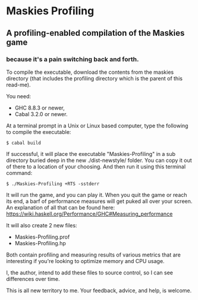 # Maskies Profiling
## A profiling-enabled compilation of the Maskies game
### because it's a pain switching back and forth.
  
To compile the executable, download the contents from the maskies directory (that includes the profiling directory which is the parent of this read-me).   

You need:  
- GHC 8.8.3 or newer,   
- Cabal 3.2.0 or newer.  
  
At a terminal prompt in a Unix or Linux based computer, type the following to compile the executable:  
```bash:  
$ cabal build
```  
  
If successful, it will place the executable "Maskies-Profiling" in a sub directory buried deep in the new ./dist-newstyle/ folder. You can copy it out of there to a location of your choosing. And then run it using this terminal command:
```bash:  
$ ./Maskies-Profiling +RTS -sstderr  
```  
  
It will run the game, and you can play it. When you quit the game or reach its end, a barf of performance measures will get puked all over your screen. An explanation of all that can be found here:  
https://wiki.haskell.org/Performance/GHC#Measuring_performance  

It will also create 2 new files:  
- Maskies-Profiling.prof  
- Maskies-Profiling.hp  

Both contain profiling and measuring results of various metrics that are interesting if you're looking to optimize memory and CPU usage. 
  
I, the author, intend to add these files to source control, so I can see differences over time. 

This is all new territory to me. Your feedback, advice, and help, is welcome.
